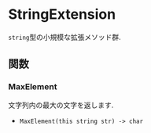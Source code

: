 # StringExtension
`string`型の小規模な拡張メソッド群.



## 関数

### MaxElement
文字列内の最大の文字を返します.  

- `MaxElement(this string str) -> char`